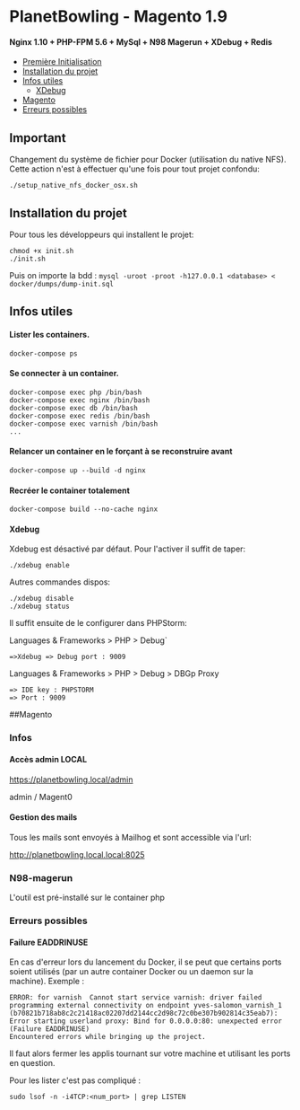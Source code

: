 # PlanetBowling - Magento 1.9

#### Nginx 1.10 + PHP-FPM 5.6 + MySql + N98 Magerun + XDebug + Redis

* [Première Initialisation](#première-initialisation)
* [Installation du projet](#installation-du-projet)
* [Infos utiles](#infos-utiles)
    * [XDebug](#xdebug)
* [Magento](#magento)
* [Erreurs possibles](#erreurs-possibles)

## Important

Changement du système de fichier pour Docker (utilisation du native NFS). 
Cette action n'est à effectuer qu'une fois pour tout projet confondu:
```
./setup_native_nfs_docker_osx.sh
```

## Installation du projet
Pour tous les développeurs qui installent le projet:
```
chmod +x init.sh
./init.sh
```

Puis on importe la bdd : `mysql -uroot -proot -h127.0.0.1 <database> < docker/dumps/dump-init.sql`

## Infos utiles

#### Lister les containers. 
```
docker-compose ps
```

#### Se connecter à un container. 
```
docker-compose exec php /bin/bash
docker-compose exec nginx /bin/bash
docker-compose exec db /bin/bash
docker-compose exec redis /bin/bash
docker-compose exec varnish /bin/bash
...
```

#### Relancer un container en le forçant à se reconstruire avant
```
docker-compose up --build -d nginx
```

#### Recréer le container totalement
```
docker-compose build --no-cache nginx
```

#### Xdebug

Xdebug est désactivé par défaut. Pour l'activer il suffit de taper:
``` 
./xdebug enable
```
Autres commandes dispos:
``` 
./xdebug disable
./xdebug status
```

Il suffit ensuite de le configurer dans PHPStorm:

Languages & Frameworks > PHP > Debug`

`=>Xdebug => Debug port : 9009`

Languages & Frameworks > PHP > Debug > DBGp Proxy

```
=> IDE key : PHPSTORM
=> Port : 9009
```

##Magento

### Infos

#### Accès admin LOCAL

<https://planetbowling.local/admin>

admin / Magent0

#### Gestion des mails

Tous les mails sont envoyés à Mailhog et sont accessible via l'url:

<http://planetbowling.local.local:8025>


### N98-magerun

L'outil est pré-installé sur le container php

### Erreurs possibles

#### Failure EADDRINUSE
En cas d'erreur lors du lancement du Docker, il se peut que certains ports soient utilisés (par un autre container Docker ou un daemon sur la machine).
Exemple :

```
ERROR: for varnish  Cannot start service varnish: driver failed programming external connectivity on endpoint yves-salomon_varnish_1 (b70821b718ab8c2c21418ac02207dd2144cc2d98c72c0be307b902814c35eab7): Error starting userland proxy: Bind for 0.0.0.0:80: unexpected error (Failure EADDRINUSE)
Encountered errors while bringing up the project.
```

Il faut alors fermer les applis tournant sur votre machine et utilisant les ports en question.

Pour les lister c'est pas compliqué :
```
sudo lsof -n -i4TCP:<num_port> | grep LISTEN
```
